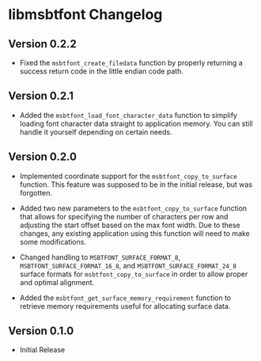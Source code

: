 # libmsbtfont Changelog

## Version 0.2.2

- Fixed the `msbtfont_create_filedata` function by properly returning a success return code in the little endian code path.

## Version 0.2.1

- Added the `msbtfont_load_font_character_data` function to simplify loading font character data straight to application memory.  You can still handle it yourself depending on certain needs.

## Version 0.2.0

- Implemented coordinate support for the `msbtfont_copy_to_surface` function.  This feature was supposed to be in the initial release, but was forgotten.

- Added two new parameters to the `msbtfont_copy_to_surface` function that allows for specifying the number of characters per row and  adjusting the start offset based on the max font width.  Due to these changes, any existing application using this function will need to make some modifications.

- Changed handling to `MSBTFONT_SURFACE_FORMAT_8`, `MSBTFONT_SURFACE_FORMAT_16_8`, and `MSBTFONT_SURFACE_FORMAT_24_8` surface  formats for `msbtfont_copy_to_surface` in order to allow proper and optimal alignment.

- Added the `msbtfont_get_surface_memory_requirement` function to retrieve memory requirements useful for allocating surface data.

## Version 0.1.0

- Initial Release
